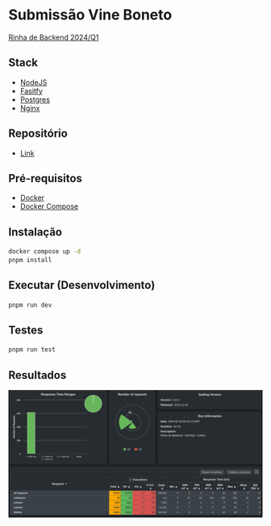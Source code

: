 # Submissão Vine Boneto

[Rinha de Backend 2024/Q1](https://github.com/zanfranceschi/rinha-de-backend-2024-q1)

## Stack

- [NodeJS](https://nodejs.org/en)
- [Fasitfy](https://fastify.dev/)
- [Postgres](https://fastify.dev/)
- [Nginx](https://www.nginx.com/)

## Repositório

- [Link](https://github.com/vineboneto/rinha-backend-2024-q1)

## Pré-requisitos

- [Docker](https://www.docker.com/)
- [Docker Compose](https://docs.docker.com/compose/)

## Instalação

```bash
docker compose up -d
pnpm install
```

## Executar (Desenvolvimento)

```bash
pnpm run dev
```

## Testes

```bash
pnpm run test
```

## Resultados

![image](./assets/resultados-rinha.png)
